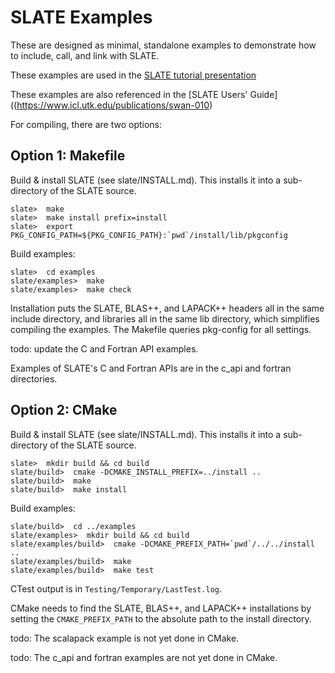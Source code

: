 SLATE Examples
================================================================================

These are designed as minimal, standalone examples to demonstrate
how to include, call, and link with SLATE.

These examples are used in the
[SLATE tutorial presentation](https://bitbucket.org/icl/slate/downloads/2023-02-ecp-slate-tutorial.pdf)

These examples are also referenced in the
[SLATE Users' Guide]((https://www.icl.utk.edu/publications/swan-010)

For compiling, there are two options:

## Option 1: Makefile

Build & install SLATE (see slate/INSTALL.md).
This installs it into a sub-directory of the SLATE source.

    slate>  make
    slate>  make install prefix=install
    slate>  export PKG_CONFIG_PATH=${PKG_CONFIG_PATH}:`pwd`/install/lib/pkgconfig

Build examples:

    slate>  cd examples
    slate/examples>  make
    slate/examples>  make check

Installation puts the SLATE, BLAS++, and LAPACK++ headers all in the
same include directory, and libraries all in the same lib directory,
which simplifies compiling the examples. The Makefile queries pkg-config
for all settings.

todo: update the C and Fortran API examples.

Examples of SLATE's C and Fortran APIs are in the c_api and fortran
directories.


## Option 2: CMake

Build & install SLATE (see slate/INSTALL.md).
This installs it into a sub-directory of the SLATE source.

    slate>  mkdir build && cd build
    slate/build>  cmake -DCMAKE_INSTALL_PREFIX=../install ..
    slate/build>  make
    slate/build>  make install

Build examples:

    slate/build>  cd ../examples
    slate/examples>  mkdir build && cd build
    slate/examples/build>  cmake -DCMAKE_PREFIX_PATH=`pwd`/../../install ..
    slate/examples/build>  make
    slate/examples/build>  make test

CTest output is in `Testing/Temporary/LastTest.log`.

CMake needs to find the SLATE, BLAS++, and LAPACK++ installations by
setting the `CMAKE_PREFIX_PATH` to the absolute path to the install
directory.

todo: The scalapack example is not yet done in CMake.

todo: The c_api and fortran examples are not yet done in CMake.
